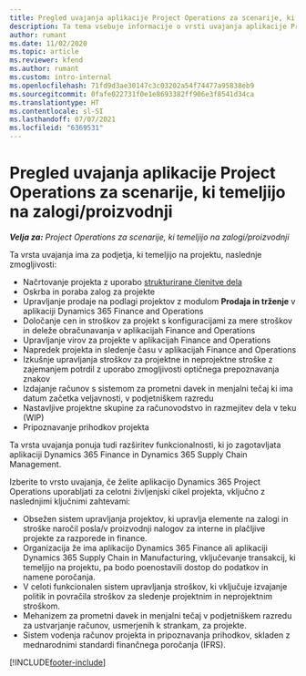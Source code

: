 ```yaml
---
title: Pregled uvajanja aplikacije Project Operations za scenarije, ki temeljijo na zalogi/proizvodnji
description: Ta tema vsebuje informacije o vrsti uvajanja aplikacije Project Operations za scenarije, ki temeljijo na zalogi/proizvodnji
author: rumant
ms.date: 11/02/2020
ms.topic: article
ms.reviewer: kfend
ms.author: rumant
ms.custom: intro-internal
ms.openlocfilehash: 71fd9d3ae30147c3c03202a54f74477a95838eb9
ms.sourcegitcommit: 0fafe022731f0e1e8693382ff906e3f8541d34ca
ms.translationtype: HT
ms.contentlocale: sl-SI
ms.lasthandoff: 07/07/2021
ms.locfileid: "6369531"
---
```

# <a name="project-operations-for-stockedproduction-based-scenarios-deployment-overview"></a>Pregled uvajanja aplikacije Project Operations za scenarije, ki temeljijo na zalogi/proizvodnji

_**Velja za:** Project Operations za scenarije, ki temeljijo na zalogi/proizvodnji_


Ta vrsta uvajanja ima za podjetja, ki temeljijo na projektu, naslednje zmogljivosti:

- Načrtovanje projekta z uporabo [strukturirane členitve dela](work-breakdown-structures.md)
- Oskrba in poraba zalog za projekte
- Upravljanje prodaje na podlagi projektov z modulom **Prodaja in trženje** v aplikaciji Dynamics 365 Finance and Operations
- Določanje cen in stroškov za projekt s konfiguracijami za mere stroškov in deleže obračunavanja v aplikacijah Finance and Operations
- Upravljanje virov za projekte v aplikacijah Finance and Operations
- Napredek projekta in sledenje času v aplikacijah Finance and Operations
- Izkušnje upravljanja stroškov za projektne in neprojektne stroške z zajemanjem potrdil z uporabo zmogljivosti optičnega prepoznavanja znakov
- Izdajanje računov s sistemom za prometni davek in menjalni tečaj ki ima datum začetka veljavnosti, v podjetniškem razredu
- Nastavljive projektne skupine za računovodstvo in razmejitev dela v teku (WIP)
- Pripoznavanje prihodkov projekta

Ta vrsta uvajanja ponuja tudi razširitev funkcionalnosti, ki jo zagotavljata aplikaciji Dynamics 365 Finance in Dynamics 365 Supply Chain Management.

Izberite to vrsto uvajanja, če želite aplikacijo Dynamics 365 Project Operations uporabljati za celotni življenjski cikel projekta, vključno z naslednjimi ključnimi zahtevami:

- Obsežen sistem upravljanja projektov, ki upravlja elemente na zalogi in stroške naročil posla/v proizvodnji nalogov za interne in plačljive projekte za razporede in finance.
- Organizacija že ima aplikacijo Dynamics 365 Finance ali aplikaciji Dynamics 365 Supply Chain in Manufacturing, vključevanje transakcij, ki temeljijo na projektu, pa bodo poenostavili dostop do podatkov in namene poročanja.
- V celoti funkcionalen sistem upravljanja stroškov, ki vključuje izvajanje politik in povračila stroškov za sledenje projektnim in neprojektnim stroškom.
- Mehanizem za prometni davek in menjalni tečaj v podjetniškem razredu za ustvarjanje računov, usmerjenih k strankam, za projekte.
- Sistem vodenja računov projekta in pripoznavanja prihodkov, skladen z mednarodnimi standardi finančnega poročanja (IFRS).



[!INCLUDE[footer-include](../includes/footer-banner.md)]